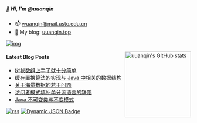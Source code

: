 ##### 👋 Hi, I’m @uuanqin

- 📫 wuanqin@mail.ustc.edu.cn
- 🔗 My blog: [uuanqin.top](https://blog.uuanqin.top/)

[![img](https://img.shields.io/badge/dynamic/json?url=https%3A%2F%2Fapi.uuanqin.top%2Fnpm_stat_author_total.json&query=%24.total&suffix=%2Ftotal&label=downloads&color=cb3837&logo=npm)](https://www.npmjs.com/~wuanqin)

<img src="https://github-readme-stats.uuanqin.top/api?username=uuanqin" alt="uuanqin's GitHub stats" height="180" align="right" />


#### Latest Blog Posts

<!-- BLOG-POST-LIST:START -->
- [树状数组上手了就十分简单](https://blog.uuanqin.top/p/47fd7a85/)
- [缓存置换算法的实现与 Java 中相关的数据结构](https://blog.uuanqin.top/p/270917b1/)
- [关于海量数据的若干问题](https://blog.uuanqin.top/p/4fdbc02c/)
- [访问者模式填补单分派语言的缺陷](https://blog.uuanqin.top/p/b6ca7c41/)
- [Java 不可变类与不变模式](https://blog.uuanqin.top/p/e0b8ae0b/)
<!-- BLOG-POST-LIST:END -->

[![rss](https://img.shields.io/badge/feed-brightgreen?logo=rss&logoColor=ffffff&color=ffa500)](https://blog.uuanqin.top/atom.xml)
[![Dynamic JSON Badge](https://img.shields.io/badge/dynamic/json?url=https%3A%2F%2Fapi.follow.is%2Ffeeds%3Fid%3D57360050739377168&query=%24.data.subscriptionCount&suffix=%20subs&logo=rss&label=Follow&color=ff5c00)](https://app.follow.is/share/feeds/57360050739377168)


<!---
uuanqin/uuanqin is a ✨ special ✨ repository because its `README.md` (this file) appears on your GitHub profile.
You can click the Preview link to take a look at your changes.
--->


